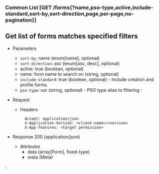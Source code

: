 ### Common List [GET /forms{?name,pso-type,active,include-standard,sort-by,sort-direction,page,per-page,no-pagination}]

## **Get list of forms matches specified filters**

+ Parameters
    + `sort-by`: name (enum[name], optional)
    + `sort-direction`: asc (enum[asc, desc], optional)
    + active: true (boolean, optional)
    + name: form name to search on (string, optional)
    + `include-standard`: true (boolean, optional) - Include creation and profile forms 
    + `pso-type`: usr (string, optional) - PSO type alias to filtering
    :[](../pagination_parameters.md)

+ Request
    + Headers
    
            Accept: application/json
            X-Application-Version: <client-name>/<version>
            X-App-features: <target permission>

+ Response 200 (application/json)
    + Attributes
        + data (array[Form], fixed-type)
        + meta (Meta)

:[](../error_responses.md)
